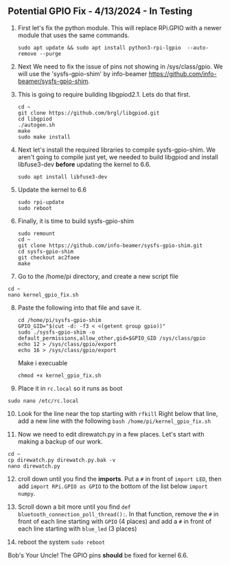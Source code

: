 ## Potential GPIO Fix - 4/13/2024 - In Testing
1) First let's fix the python module. This will replace RPi.GPIO with a newer module that uses the same commands.
   ```
   sudo apt update && sudo apt install python3-rpi-lgpio  --auto-remove --purge
   ```
2) Next We need to fix the issue of pins not showing in /sys/class/gpio. We will use the 'sysfs-gpio-shim' by info-beamer https://github.com/info-beamer/sysfs-gpio-shim.

3) This is going to require building libgpiod2.1. Lets do that first.
   ```
   cd ~
   git clone https://github.com/brgl/libgpiod.git
   cd libgpiod
   ./autogen.sh
   make
   sudo make install
   ```
4) Next let's install the required libraries to compile sysfs-gpio-shim. We aren't going to compile just yet, we needed to build libgpiod and install libfuse3-dev **before** updating the kernel to 6.6.
   ```
   sudo apt install libfuse3-dev
   ```
5) Update the kernel to 6.6
   ```
   sudo rpi-update
   sudo reboot
   ```
6) Finally, it is time to build sysfs-gpio-shim
   ```
   sudo remount
   cd ~
   git clone https://github.com/info-beamer/sysfs-gpio-shim.git
   cd sysfs-gpio-shim
   git checkout ac2faee
   make
   ```

7) Go to the /home/pi directory, and create a new script file
```
cd ~
nano kernel_gpio_fix.sh
```
8) Paste the following into that file and save it.
   ```
   cd /home/pi/sysfs-gpio-shim
   GPIO_GID="$(cut -d: -f3 < <(getent group gpio))"
   sudo ./sysfs-gpio-shim -o default_permissions,allow_other,gid=$GPIO_GID /sys/class/gpio
   echo 12 > /sys/class/gpio/export
   echo 16 > /sys/class/gpio/export
   ```
   Make i execuable
   ```
   chmod +x kernel_gpio_fix.sh
   ```
   
10) Place it in `rc.local` so it runs as boot
```
sudo nano /etc/rc.local
```
10) Look for the line near the top starting with `rfkill` Right below that line, add a new line with the following `bash /home/pi/kernel_gpio_fix.sh`

11) Now we need to edit direwatch.py in a few places. Let's start with making a backup of our work.
```
cd ~
cp direwatch.py direwatch.py.bak -v
nano direwatch.py
```
12) croll down until you find the **imports**. Put a `#` in front of `import LED`, then add `import RPi.GPIO as GPIO` to the bottom of the list below `import numpy`.

13) Scroll down a bit more until you find `def bluetooth_connection_poll_thread():`. In that function, remove the `#` in front of each line starting with `GPIO` (4 places) and add a `#` in front of each line starting with `blue_led` (3 places)

14) reboot the system `sudo reboot`

Bob's Your Uncle! The GPIO pins **should** be fixed for kernel 6.6.
